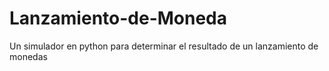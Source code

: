 # Lanzamiento-de-Moneda
Un simulador en python para determinar el resultado de un lanzamiento de monedas
